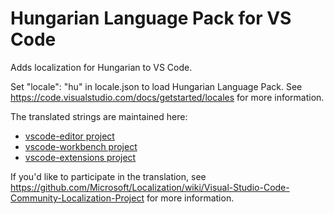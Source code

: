 #  Hungarian Language Pack for VS Code

Adds localization for Hungarian to VS Code.

Set "locale": "hu" in locale.json to load Hungarian Language Pack. See https://code.visualstudio.com/docs/getstarted/locales for more information.

The translated strings are maintained here:
* [vscode-editor project](https://www.transifex.com/microsoft-oss/vscode-editor/language/hu/)
* [vscode-workbench project](https://www.transifex.com/microsoft-oss/vscode-workbench/language/hu/)
* [vscode-extensions project](https://www.transifex.com/microsoft-oss/vscode-extensions/language/hu/)

If you'd like to participate in the translation, see https://github.com/Microsoft/Localization/wiki/Visual-Studio-Code-Community-Localization-Project for more information.
